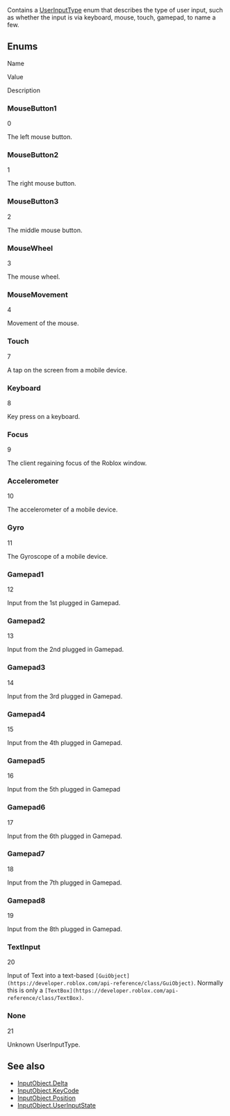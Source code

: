 Contains a [UserInputType](https://developer.roblox.com/en-us/api-reference/enum/UserInputType) enum that describes the type of user input, such as whether the input is via keyboard, mouse, touch, gamepad, to name a few.

Enums
-----

Name

Value

Description

### MouseButton1

0

The left mouse button.

### MouseButton2

1

The right mouse button.

### MouseButton3

2

The middle mouse button.

### MouseWheel

3

The mouse wheel.

### MouseMovement

4

Movement of the mouse.

### Touch

7

A tap on the screen from a mobile device.

### Keyboard

8

Key press on a keyboard.

### Focus

9

The client regaining focus of the Roblox window.

### Accelerometer

10

The accelerometer of a mobile device.

### Gyro

11

The Gyroscope of a mobile device.

### Gamepad1

12

Input from the 1st plugged in Gamepad.

### Gamepad2

13

Input from the 2nd plugged in Gamepad.

### Gamepad3

14

Input from the 3rd plugged in Gamepad.

### Gamepad4

15

Input from the 4th plugged in Gamepad.

### Gamepad5

16

Input from the 5th plugged in Gamepad

### Gamepad6

17

Input from the 6th plugged in Gamepad.

### Gamepad7

18

Input from the 7th plugged in Gamepad.

### Gamepad8

19

Input from the 8th plugged in Gamepad.

### TextInput

20

Input of Text into a text-based `[GuiObject](https://developer.roblox.com/api-reference/class/GuiObject)`. Normally this is only a `[TextBox](https://developer.roblox.com/api-reference/class/TextBox)`.

### None

21

Unknown UserInputType.

See also
--------

*   [InputObject.Delta](https://developer.roblox.com/en-us/api-reference/property/InputObject/Delta)
*   [InputObject.KeyCode](https://developer.roblox.com/en-us/api-reference/property/InputObject/KeyCode)
*   [InputObject.Position](https://developer.roblox.com/en-us/api-reference/property/InputObject/Position)
*   [InputObject.UserInputState](https://developer.roblox.com/en-us/api-reference/property/InputObject/UserInputState)